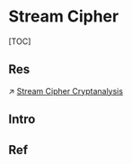 # Stream Cipher

[TOC]



## Res
↗ [Stream Cipher Cryptanalysis](../../../../🤮%20Cryptanalysis/Modern%20Cipher%20Cryptanalysis/Symmetric%20Cipher%20Cryptanalysis/Stream%20Cipher%20Cryptanalysis/Stream%20Cipher%20Cryptanalysis.md)



## Intro


## Ref

